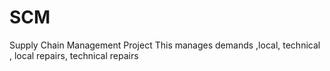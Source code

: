 # SCM
Supply Chain Management Project
This manages demands ,local, technical , local repairs, technical repairs
